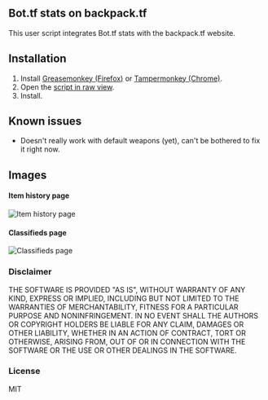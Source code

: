 ## Bot.tf stats on backpack.tf

This user script integrates Bot.tf stats with the backpack.tf website.

## Installation

1. Install [Greasemonkey (Firefox)](http://www.greasespot.net/) or [Tampermonkey (Chrome)](https://chrome.google.com/webstore/detail/tampermonkey/dhdgffkkebhmkfjojejmpbldmpobfkfo).
2. Open the [script in raw view](https://github.com/dyhli/plugin-bottf-stats-bptf/raw/master/bottf_stats_bptf.user.js).
3. Install.

## Known issues
- Doesn't really work with default weapons (yet), can't be bothered to fix it right now.

## Images

#### Item history page
![Item history page](https://i.imgur.com/oiFQoY2.png)

#### Classifieds page
![Classifieds page](https://i.imgur.com/llaEGLF.png)

### Disclaimer
THE SOFTWARE IS PROVIDED "AS IS", WITHOUT WARRANTY OF ANY KIND, EXPRESS OR
IMPLIED, INCLUDING BUT NOT LIMITED TO THE WARRANTIES OF MERCHANTABILITY,
FITNESS FOR A PARTICULAR PURPOSE AND NONINFRINGEMENT. IN NO EVENT SHALL THE
AUTHORS OR COPYRIGHT HOLDERS BE LIABLE FOR ANY CLAIM, DAMAGES OR OTHER
LIABILITY, WHETHER IN AN ACTION OF CONTRACT, TORT OR OTHERWISE, ARISING FROM,
OUT OF OR IN CONNECTION WITH THE SOFTWARE OR THE USE OR OTHER DEALINGS IN
THE SOFTWARE.

### License
MIT